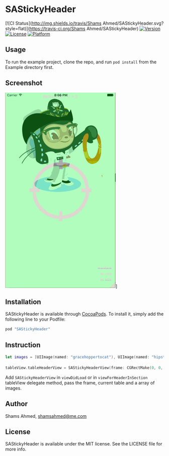 # SAStickyHeader

[![CI Status](http://img.shields.io/travis/Shams Ahmed/SAStickyHeader.svg?style=flat)](https://travis-ci.org/Shams Ahmed/SAStickyHeader)
[![Version](https://img.shields.io/cocoapods/v/SAStickyHeader.svg?style=flat)](http://cocoapods.org/pods/SAStickyHeader)
[![License](https://img.shields.io/cocoapods/l/SAStickyHeader.svg?style=flat)](http://cocoapods.org/pods/SAStickyHeader)
[![Platform](https://img.shields.io/cocoapods/p/SAStickyHeader.svg?style=flat)](http://cocoapods.org/pods/SAStickyHeader)

## Usage

To run the example project, clone the repo, and run `pod install` from the Example directory first.

## Screenshot

![Platform](Screenshot/screenshot.gif)]

## Installation

SAStickyHeader is available through [CocoaPods](http://cocoapods.org). To install
it, simply add the following line to your Podfile:

```ruby
pod "SAStickyHeader"
```

## Instruction

```swift
let images = [UIImage(named: "gracehoppertocat"), UIImage(named: "hipster-partycat")]
        
tableView.tableHeaderView = SAStickyHeaderView(frame: CGRectMake(0, 0, CGRectGetWidth(self.view.frame), 400), table: tableView, image: images)
```
Add `SAStickyHeaderView` in `viewDidLoad` or in `viewForHeaderInSection` tableView delegate method, pass the frame, current table and a array of images.

## Author

Shams Ahmed, shamsahmed@me.com

## License

SAStickyHeader is available under the MIT license. See the LICENSE file for more info.
